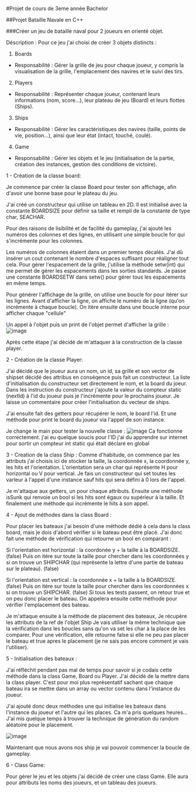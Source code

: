 #Projet de cours de 3eme année Bachelor

##Projet Bataille Navale en C++

###Créer un jeu de bataille naval pour 2 joueurs en orienté objet.

Déscription :
Pour ce jeu j'ai choisi de créer 3 objets distincts :
1. Boards
- Responsabilité : Gérer la grille de jeu pour chaque joueur, y compris la visualisation de la grille, l'emplacement des navires et le suivi des tirs.
2. Players
- Responsabilité : Représenter chaque joueur, contenant leurs informations (nom, score...), leur plateau de jeu (Board) et leurs flottes (Ships).
3. Ships
- Responsabilité : Gérer les caractéristiques des navires (taille, points de vie, position...), ainsi que leur état (intact, touché, coulé).
4. Game
- Responsabilité : Gérer les objets et le jeu (initialisation de la partie, création des instances, gestion des conditions de victoire).

1 - Création de la classe board:

Je commence par créer la classe Board pour tester son affichage, afin d'avoir une bonne base pour le plateau du jeu.

J'ai créé un constructeur qui utilise un tableau en 2D. Il est initialisé avec la constante BOARDSIZE pour définir sa taille et rempli de la constante de type char, SEACHAR.

Pour des raisons de lisibilité et de facilité du gameplay, j'ai ajouté les numéros des colonnes et des lignes, en utilisant une simple boucle for qui s'incrémente pour les colonnes.

Les numéros de colonnes étaient dans un premier temps décalés. J'ai dû insérer un cout contenant le nombre d'espaces suffisant pour réaligner tout cela. Pour gérer l'espacement de la grille, j'utilise la méthode setw(int) qui me permet de gérer les espacements dans les sorties standards. Je passe une constante BOARDSETW dans setw() pour gérer tous les espacements en même temps.

Pour générer l'affichage de la grille, on utilise une boucle for pour itérer sur les lignes.
Avant d'afficher la ligne, on affiche le numéro de la ligne (qu'on incrémente à chaque boucle).
On itère ensuite dans une boucle interne pour afficher chaque "cellule" 

Un appel à l'objet puis un print de l'objet permet d'afficher la grille :
![image](https://github.com/TimCauss/TP-bataille-Navale-POO-B3/assets/96956172/86eb58b3-5b88-49b4-b9f2-34ef92f35e29)


Après cette étape j'ai décidé de m'attaquer à la construction de la classe player.

2 - Création de la classe Player:

J'ai décidé que le joueur aura un nom, un id, sa grille et son vector de shipset décidé des attribus en conséqence puis fait un constructeur.
La liste d'initialisation du constructeur set directement le nom, et la board du joeur.
Dans les instruction du constructeur j'ajoute la valeur du compteur static (nextId) à l'id du joueur puis je l'incrémente pour le prochains joueur.
Je laisse un commentaire pour créer l'initialisation du vecteur de ships.

J'ai ensuite fait des getters pour récupérer le nom, le board l'id.
Et une méthode pour print le board du joueur via l'appel de son instance.

Je change le main pour tester la nouvelle classe :
![image](https://github.com/TimCauss/TP-bataille-Navale-POO-B3/assets/96956172/5b0ba757-56e8-47de-a558-76fa8cc4688b)
Ca fonctionne correctement.
j'ai eu quelque soucis pour l'ID j'ai du apprendre sur internet pour sortir un compteur int static qui était déclaré en global

3 - Creation de la class Ship :
Comme d'habitude, on commence par les attributs j'ai choisis ici de stocker la taille, la coordonnée x, la coordonnée y, les hits et l'orientation.
L'orientation sera un char qui représente H pour horizontal ou V pour vertical.
Je fais un constructeur qui set toutes les varleur à l'appel d'une instance sauf hits qui sera défini à 0 lors de l'appel.

Je m'attaque aux getters, un pour chaque attributs.
Ensuite une méthode isSunk qui renvoie un bool si les hits sont égaux ou supérieur à la taille.
Et finalement une méthode qui incrémente le hits à son appel.

4 - Ajout de méthodes dans la class Board :

Pour placer les bateaux j'ai besoin d'une méthode dédié à cela dans la class board, mais je dois d'abord vérifier si le bateau peut être placé.
J'ai donc fait une méthode de vérification qui retourne un bool en comparant :

  Si l'orientation est horizontal : la coordonée y + la taille à la BOARDSIZE. (false)
    Puis on itére sur toute la taille pour chercher dans les coordonnées y si on trouve un SHIPCHAR (qui représente la lettre d'une partie de bateau sur le plateau). (false)

  Si l'orientation est vertical : la coordonnée x + la taille à la BOARDSIZE. (false)
    Puis on itére sur toute la taille pour chercher dans les coordonnées x si on trouve un SHIPCHAR. (false)
Si tous les tests passent, on retour true et on peu donc placer le bateau.
On appelera ensuite cette méthode pour vérifier l'emplacement des bateau.

Je m'attaque ensuite à la méthode de placement des bateaux, 
Je récupère les attributs de la ref de l'objet Ship
Je vais utiliser la même technique que la vérification dans les boucles sans qu'on va set les char à la place de les comparer. 
Pour une vérification, elle retourne false si elle ne peu pas placer le bateau et true apres le placement (je ne sais pas encore comment je vais l'utiliser).

5 - Initialisation des bateaux :

J'ai réfléchit pendant pas mal de temps pour savoir si je codais cette méthode dans la class Game, Board ou Player.
J'ai décidé de la mettre dans la class player. C'est pour moi plus représentatif sachant que chaque bateau ira se mettre dans un array ou vector contenu dans l'instance du joueur.

J'ai ajouté donc deux méthodes une qui initialise les bateaux dans l'instance du joueur et l'autre qui les places.
Ca m'a pris quelques heures... J'ai mis quelque temps à trouver la technique de génération du random aléatoire pour le placement.

![image](https://github.com/TimCauss/TP-bataille-Navale-POO-B3/assets/96956172/308c71d0-2ff7-41b9-bd0e-c09e6826ef15)

Maintenant que nous avons nos ship je vai pouvoir commencer la boucle de gameplay.

6 - Class Game:

Pour gérer le jeu et les objets j'ai décidé de créer une class Game.
Elle aura pour attributs les noms des joueurs, et un tableau des joueurs.













